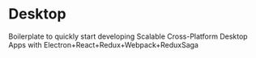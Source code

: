 # Desktop
Boilerplate to quickly start developing Scalable Cross-Platform Desktop Apps with Electron+React+Redux+Webpack+ReduxSaga
